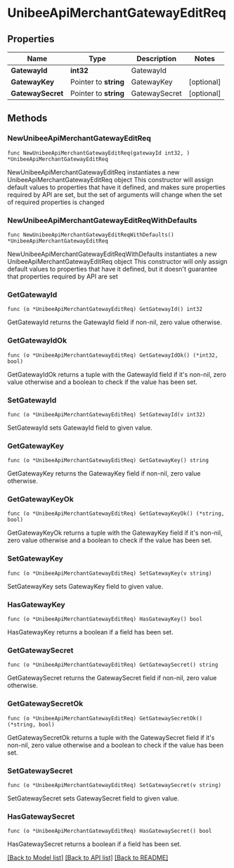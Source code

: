 # UnibeeApiMerchantGatewayEditReq

## Properties

Name | Type | Description | Notes
------------ | ------------- | ------------- | -------------
**GatewayId** | **int32** | GatewayId | 
**GatewayKey** | Pointer to **string** | GatewayKey | [optional] 
**GatewaySecret** | Pointer to **string** | GatewaySecret | [optional] 

## Methods

### NewUnibeeApiMerchantGatewayEditReq

`func NewUnibeeApiMerchantGatewayEditReq(gatewayId int32, ) *UnibeeApiMerchantGatewayEditReq`

NewUnibeeApiMerchantGatewayEditReq instantiates a new UnibeeApiMerchantGatewayEditReq object
This constructor will assign default values to properties that have it defined,
and makes sure properties required by API are set, but the set of arguments
will change when the set of required properties is changed

### NewUnibeeApiMerchantGatewayEditReqWithDefaults

`func NewUnibeeApiMerchantGatewayEditReqWithDefaults() *UnibeeApiMerchantGatewayEditReq`

NewUnibeeApiMerchantGatewayEditReqWithDefaults instantiates a new UnibeeApiMerchantGatewayEditReq object
This constructor will only assign default values to properties that have it defined,
but it doesn't guarantee that properties required by API are set

### GetGatewayId

`func (o *UnibeeApiMerchantGatewayEditReq) GetGatewayId() int32`

GetGatewayId returns the GatewayId field if non-nil, zero value otherwise.

### GetGatewayIdOk

`func (o *UnibeeApiMerchantGatewayEditReq) GetGatewayIdOk() (*int32, bool)`

GetGatewayIdOk returns a tuple with the GatewayId field if it's non-nil, zero value otherwise
and a boolean to check if the value has been set.

### SetGatewayId

`func (o *UnibeeApiMerchantGatewayEditReq) SetGatewayId(v int32)`

SetGatewayId sets GatewayId field to given value.


### GetGatewayKey

`func (o *UnibeeApiMerchantGatewayEditReq) GetGatewayKey() string`

GetGatewayKey returns the GatewayKey field if non-nil, zero value otherwise.

### GetGatewayKeyOk

`func (o *UnibeeApiMerchantGatewayEditReq) GetGatewayKeyOk() (*string, bool)`

GetGatewayKeyOk returns a tuple with the GatewayKey field if it's non-nil, zero value otherwise
and a boolean to check if the value has been set.

### SetGatewayKey

`func (o *UnibeeApiMerchantGatewayEditReq) SetGatewayKey(v string)`

SetGatewayKey sets GatewayKey field to given value.

### HasGatewayKey

`func (o *UnibeeApiMerchantGatewayEditReq) HasGatewayKey() bool`

HasGatewayKey returns a boolean if a field has been set.

### GetGatewaySecret

`func (o *UnibeeApiMerchantGatewayEditReq) GetGatewaySecret() string`

GetGatewaySecret returns the GatewaySecret field if non-nil, zero value otherwise.

### GetGatewaySecretOk

`func (o *UnibeeApiMerchantGatewayEditReq) GetGatewaySecretOk() (*string, bool)`

GetGatewaySecretOk returns a tuple with the GatewaySecret field if it's non-nil, zero value otherwise
and a boolean to check if the value has been set.

### SetGatewaySecret

`func (o *UnibeeApiMerchantGatewayEditReq) SetGatewaySecret(v string)`

SetGatewaySecret sets GatewaySecret field to given value.

### HasGatewaySecret

`func (o *UnibeeApiMerchantGatewayEditReq) HasGatewaySecret() bool`

HasGatewaySecret returns a boolean if a field has been set.


[[Back to Model list]](../README.md#documentation-for-models) [[Back to API list]](../README.md#documentation-for-api-endpoints) [[Back to README]](../README.md)


